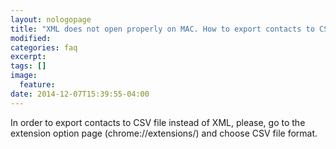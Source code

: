 ```yaml
---
layout: nologopage
title: "XML does not open properly on MAC. How to export contacts to CSV?"
modified:
categories: faq
excerpt:
tags: []
image:
  feature:
date: 2014-12-07T15:39:55-04:00
---
```


In order to export contacts to CSV file instead of XML, please, go to the extension option page (chrome://extensions/) and choose CSV file format. 

